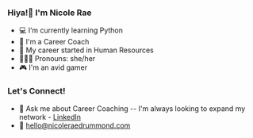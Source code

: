 ### Hiya!👋 I'm Nicole Rae

- 💻 I’m currently learning Python
- 🤝 I'm a Career Coach
- 💼 My career started in Human Resources
- 👩🏻‍🦰 Pronouns: she/her
- 🎮 I'm an avid gamer

### Let's Connect!
- 💬 Ask me about Career Coaching -- I'm always looking to expand my network - <a href="https://www.linkedin.com/in/nicoleraedrummond">LinkedIn</a>
- 📩 hello@nicoleraedrummond.com

### 

<!--
**nicolerae/nicolerae** is a ✨ _special_ ✨ repository because its `README.md` (this file) appears on your GitHub profile.
- 🔭 I’m currently working on ...
- 🌱 I’m currently learning Python
- 💬 Ask me about Career Coaching
- 📫 How to reach me: hello@nicoleraedrummond.com
- 😄 Pronouns: she/her
Here are some ideas to get you started:

- 🔭 I’m currently working on creating readme.md templates for my students
- 🌱 I’m currently learning Python
- 💬 Ask me about Career Coaching
- 📫 How to reach me: hello@nicoleraedrummond.com
- 😄 Pronouns: she/her
- ⚡ Fun fact: I met my partner on Instagram in 2012
-->
